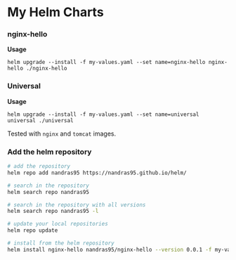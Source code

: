 # My Helm Charts

### nginx-hello
**Usage**
```
helm upgrade --install -f my-values.yaml --set name=nginx-hello nginx-hello ./nginx-hello
```

### Universal
**Usage**
```
helm upgrade --install -f my-values.yaml --set name=universal universal ./universal
```
Tested with `nginx` and `tomcat` images.

### Add the helm repository
```sh
# add the repository
helm repo add nandras95 https://nandras95.github.io/helm/

# search in the repository
helm search repo nandras95

# search in the repository with all versions
helm search repo nandras95 -l

# update your local repositories
helm repo update

# install from the helm repository
helm install nginx-hello nandras95/nginx-hello --version 0.0.1 -f my-values.yaml
```

